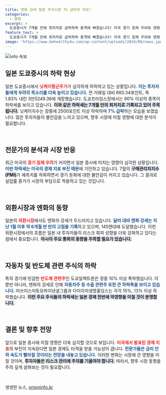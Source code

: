 ```yaml
---
title: 엔화 강세 일본 주식시장 7% 급락의 이유!
categories:
  - 경제
excerpt: >
  도쿄증시가 7개월 만에 최저치로 급락하며 충격에 빠졌습니다! 미국 경기 침체 우려와 엔화 강세가 주식 시장을 강타, 주요 종목들이 10% 이상 폭락했습니다. 여러분의 투자 전략은 준비됐나요? 클릭해서 더 많은 소식을 확인하세요!
feature_text: >
  도쿄증시가 7개월 만에 최저치로 급락하며 충격에 빠졌습니다! 미국 경기 침체 우려와 엔화 강세가 주식 시장을 강타, 주요 종목들이 10% 이상 폭락했습니다. 여러분의 투자 전략은 준비됐나요? 클릭해서 더 많은 소식을 확인하세요!
image: 'https://www.behealthy4u.com/wp-content/uploads/2024/06/news.jpg'
---
```


<p><img src="https://www.behealthy4u.com/wp-content/uploads/2024/06/news.jpg" alt="info 속보" /></p>

<p><!DOCTYPE html>
<html lang="ko">
<head>
    <meta charset="UTF-8">
    <meta name="viewport" content="width=device-width, initial-scale=1.0">
    <title>일본 도쿄증시 하락, 닛케이지수 급락</title>
</head>
<body></p>

<h2 data-ke-size="size26">일본 도쿄증시의 하락 현상</h2>

<p data-ke-size="size16">일본 도쿄증시에서 <b><span style="color: #ee2323;">닛케이평균주가</span></b>가 심각하게 하락하고 있는 상황입니다. <b><span style="color: #1a5490;">이는 투자자들에게 우려의 목소리를 더욱 높이고 있습니다.</span></b> 전 거래일 대비 660.34포인트, 즉 1.83% 내린 3만5249.36에 개장했습니다. 도쿄프라임스장에서는 90% 이상의 종목이 하락세를 보이고 있습니다. <b><span style="background-color: #21538527;">이와 같은 하락세는 7개월 만의 최저치로 기록되고 있어 주목됩니다.</span></b> 닛케이지수는 장중에 2500포인트 이상 하락하며 <b><span style="color: #1a5490;">7% 급락</span></b>하는 모습을 보였습니다. 많은 투자자들이 불안감을 느끼고 있으며, 향후 시장에 미칠 영향에 대한 분석이 필요합니다.</p>

<p data-ke-size="size16">&nbsp;</p>

<h2 data-ke-size="size26">전문가의 분석과 시장 반응</h2>

<p data-ke-size="size16">최근 미국의 <b><span style="color: #ee2323;">경기 침체 우려</span></b>가 커지면서 일본 증시에 미치는 영향이 심각한 상황입니다. <b><span style="color: #1a5490;">이번 하락세는 미국의 경제 지표 부진 때문</span></b>에 기인하고 있습니다. 7월의 <b><span style="background-color: #21538527;">구매관리자지수(PMI)</span></b>가 예측치를 하회하면서 경기 둔화에 대한 불안감이 커지고 있습니다. 그 결과로 실업률 증가가 시장의 부담으로 작용하고 있는 것입니다.</p>

<p data-ke-size="size16">&nbsp;</p>

<h2 data-ke-size="size26">외환시장과 엔화의 동향</h2>

<p data-ke-size="size16">일본의 <b><span style="color: #ee2323;">외환시장</span></b>에서도 엔화의 강세가 두드러지고 있습니다. <b><span style="color: #1a5490;">달러 대비 엔화 강세는 지난 1월 이후 약 6개월 반 만의 고점을 기록</span></b>하고 있으며, 145엔대에 도달했습니다. 이런 외환시장에서의 흐름은 일본 내 투자자들이 리스크 회피 성향을 더욱 강화하고 있다는 점에서 중요합니다. <b><span style="background-color: #21538527;">아시아 주요 통화의 동향을 주목할 필요가 있습니다.</span></b></p>

<p data-ke-size="size16">&nbsp;</p>

<h2 data-ke-size="size26">자동차 및 반도체 관련 주식의 하락</h2>

<p data-ke-size="size16">특히 경기에 민감한 <b><span style="color: #ee2323;">반도체 관련주</span></b>인 도쿄일렉트론은 장중 10% 이상 폭락했습니다. 이뿐만 아니라, 엔화의 강세로 인해 <b><span style="color: #1a5490;">자동차주 등 수출 관련주 또한 큰 하락폭을 보이고 있습니다.</span></b> 미쓰이스미토모파이낸셜그룹과 다이이치생명홀딩스는 각각 15%, 13% 이상 하락했습니다. <b><span style="background-color: #21538527;">이런 주요 주식들의 하락세는 일본 경제 전반에 악영향을 미칠 것이 분명합니다.</span></b></p>

<p data-ke-size="size16">&nbsp;</p>

<h2 data-ke-size="size26">결론 및 향후 전망</h2>

<p data-ke-size="size16">앞으로 일본 증시에 미칠 영향은 더욱 심각할 것으로 보입니다. <b><span style="color: #ee2323;">미국에서 발표된 경제 지표</span></b>의 부진이 지속된다면 일본 경제도 타격을 받을 가능성이 큽니다. <b><span style="color: #1a5490;">전문가들은 금리 인하 속도가 빨라질 것이라는 전망을 내놓고 있습니다.</span></b> 이러한 변화는 시장에 큰 영향을 미칠 것이며, <b><span style="background-color: #21538527;">투자자들은 리스크 관리에 주의를 기울여야 합니다.</span></b> 따라서, 향후 시장 동향을 주의 깊게 살펴보는 것이 필요합니다.</p>

<p data-ke-size="size16">&nbsp;</p>

<p></body>
</html></p>
생생한 뉴스, <a href="https://onioninfo.kr" rel="dofollow">onioninfo.kr</a>


